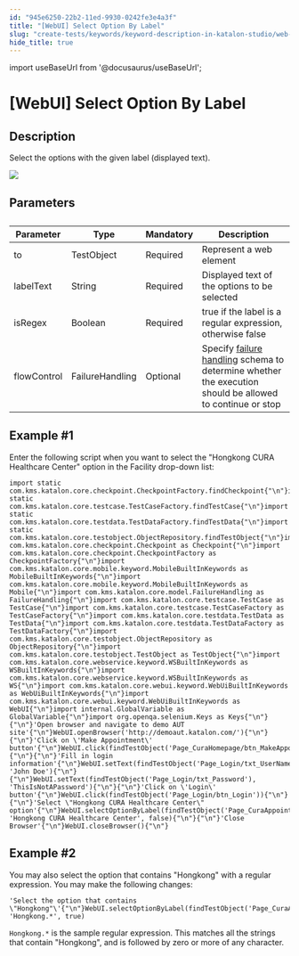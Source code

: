 ```yaml
---
id: "945e6250-22b2-11ed-9930-0242fe3e4a3f"
title: "[WebUI] Select Option By Label"
slug: "create-tests/keywords/keyword-description-in-katalon-studio/web-ui-keywords/webui-select-option-by-label"
hide_title: true
---
```

import useBaseUrl from '@docusaurus/useBaseUrl';


# <a id="id_0" class="anchor_top_offset"/><a id="ariaid-title1" class="anchor_top_offset"/>[WebUI] Select Option By Label


## <a id="id_0__id_1" class="anchor_top_offset"/>Description

<p xmlns="http://www.w3.org/1999/xhtml" className="p"> Select the options with the given label (displayed text).</p> 
<p xmlns="http://www.w3.org/1999/xhtml" className="p"><img className="image" width={500} src={useBaseUrl("/1641f630-803f-11ed-998d-0242cfbc79b5.png")} /></p> 

## <a id="id_0__id_2" class="anchor_top_offset"/>Parameters

<table xmlns="http://www.w3.org/1999/xhtml" className="table anchor_top_offset" id="id_0__5dc34b3d-8257-4a95-a60d-916499d3ec7f"><caption /><thead className="thead"><tr className><th className="entry anchor_top_offset" id="id_0__5dc34b3d-8257-4a95-a60d-916499d3ec7f__entry__1">Parameter</th><th className="entry anchor_top_offset" id="id_0__5dc34b3d-8257-4a95-a60d-916499d3ec7f__entry__2"> Type</th><th className="entry anchor_top_offset" id="id_0__5dc34b3d-8257-4a95-a60d-916499d3ec7f__entry__3">Mandatory</th><th className="entry anchor_top_offset" id="id_0__5dc34b3d-8257-4a95-a60d-916499d3ec7f__entry__4">Description</th></tr></thead><tbody className="tbody"><tr className><td className="entry" headers="id_0__5dc34b3d-8257-4a95-a60d-916499d3ec7f__entry__1 id_0__5dc34b3d-8257-4a95-a60d-916499d3ec7f__entry__2 id_0__5dc34b3d-8257-4a95-a60d-916499d3ec7f__entry__3 id_0__5dc34b3d-8257-4a95-a60d-916499d3ec7f__entry__4 ">to</td><td className="entry" headers="id_0__5dc34b3d-8257-4a95-a60d-916499d3ec7f__entry__1 id_0__5dc34b3d-8257-4a95-a60d-916499d3ec7f__entry__2 id_0__5dc34b3d-8257-4a95-a60d-916499d3ec7f__entry__3 id_0__5dc34b3d-8257-4a95-a60d-916499d3ec7f__entry__4 ">TestObject</td><td className="entry" headers="id_0__5dc34b3d-8257-4a95-a60d-916499d3ec7f__entry__1 id_0__5dc34b3d-8257-4a95-a60d-916499d3ec7f__entry__2 id_0__5dc34b3d-8257-4a95-a60d-916499d3ec7f__entry__3 id_0__5dc34b3d-8257-4a95-a60d-916499d3ec7f__entry__4 ">Required</td><td className="entry" headers="id_0__5dc34b3d-8257-4a95-a60d-916499d3ec7f__entry__1 id_0__5dc34b3d-8257-4a95-a60d-916499d3ec7f__entry__2 id_0__5dc34b3d-8257-4a95-a60d-916499d3ec7f__entry__3 id_0__5dc34b3d-8257-4a95-a60d-916499d3ec7f__entry__4 ">Represent a web element</td></tr><tr className><td className="entry" headers="id_0__5dc34b3d-8257-4a95-a60d-916499d3ec7f__entry__1 id_0__5dc34b3d-8257-4a95-a60d-916499d3ec7f__entry__2 id_0__5dc34b3d-8257-4a95-a60d-916499d3ec7f__entry__3 id_0__5dc34b3d-8257-4a95-a60d-916499d3ec7f__entry__4 ">labelText</td><td className="entry" headers="id_0__5dc34b3d-8257-4a95-a60d-916499d3ec7f__entry__1 id_0__5dc34b3d-8257-4a95-a60d-916499d3ec7f__entry__2 id_0__5dc34b3d-8257-4a95-a60d-916499d3ec7f__entry__3 id_0__5dc34b3d-8257-4a95-a60d-916499d3ec7f__entry__4 ">String</td><td className="entry" headers="id_0__5dc34b3d-8257-4a95-a60d-916499d3ec7f__entry__1 id_0__5dc34b3d-8257-4a95-a60d-916499d3ec7f__entry__2 id_0__5dc34b3d-8257-4a95-a60d-916499d3ec7f__entry__3 id_0__5dc34b3d-8257-4a95-a60d-916499d3ec7f__entry__4 ">Required</td><td className="entry" headers="id_0__5dc34b3d-8257-4a95-a60d-916499d3ec7f__entry__1 id_0__5dc34b3d-8257-4a95-a60d-916499d3ec7f__entry__2 id_0__5dc34b3d-8257-4a95-a60d-916499d3ec7f__entry__3 id_0__5dc34b3d-8257-4a95-a60d-916499d3ec7f__entry__4 ">Displayed text of the options to be selected</td></tr><tr className><td className="entry" headers="id_0__5dc34b3d-8257-4a95-a60d-916499d3ec7f__entry__1 id_0__5dc34b3d-8257-4a95-a60d-916499d3ec7f__entry__2 id_0__5dc34b3d-8257-4a95-a60d-916499d3ec7f__entry__3 id_0__5dc34b3d-8257-4a95-a60d-916499d3ec7f__entry__4 ">isRegex</td><td className="entry" headers="id_0__5dc34b3d-8257-4a95-a60d-916499d3ec7f__entry__1 id_0__5dc34b3d-8257-4a95-a60d-916499d3ec7f__entry__2 id_0__5dc34b3d-8257-4a95-a60d-916499d3ec7f__entry__3 id_0__5dc34b3d-8257-4a95-a60d-916499d3ec7f__entry__4 ">Boolean</td><td className="entry" headers="id_0__5dc34b3d-8257-4a95-a60d-916499d3ec7f__entry__1 id_0__5dc34b3d-8257-4a95-a60d-916499d3ec7f__entry__2 id_0__5dc34b3d-8257-4a95-a60d-916499d3ec7f__entry__3 id_0__5dc34b3d-8257-4a95-a60d-916499d3ec7f__entry__4 ">Required</td><td className="entry" headers="id_0__5dc34b3d-8257-4a95-a60d-916499d3ec7f__entry__1 id_0__5dc34b3d-8257-4a95-a60d-916499d3ec7f__entry__2 id_0__5dc34b3d-8257-4a95-a60d-916499d3ec7f__entry__3 id_0__5dc34b3d-8257-4a95-a60d-916499d3ec7f__entry__4 ">true if the label is a regular expression, otherwise false</td></tr><tr className><td className="entry" headers="id_0__5dc34b3d-8257-4a95-a60d-916499d3ec7f__entry__1 id_0__5dc34b3d-8257-4a95-a60d-916499d3ec7f__entry__2 id_0__5dc34b3d-8257-4a95-a60d-916499d3ec7f__entry__3 id_0__5dc34b3d-8257-4a95-a60d-916499d3ec7f__entry__4 ">flowControl</td><td className="entry" headers="id_0__5dc34b3d-8257-4a95-a60d-916499d3ec7f__entry__1 id_0__5dc34b3d-8257-4a95-a60d-916499d3ec7f__entry__2 id_0__5dc34b3d-8257-4a95-a60d-916499d3ec7f__entry__3 id_0__5dc34b3d-8257-4a95-a60d-916499d3ec7f__entry__4 ">FailureHandling</td><td className="entry" headers="id_0__5dc34b3d-8257-4a95-a60d-916499d3ec7f__entry__1 id_0__5dc34b3d-8257-4a95-a60d-916499d3ec7f__entry__2 id_0__5dc34b3d-8257-4a95-a60d-916499d3ec7f__entry__3 id_0__5dc34b3d-8257-4a95-a60d-916499d3ec7f__entry__4 ">Optional</td><td className="entry" headers="id_0__5dc34b3d-8257-4a95-a60d-916499d3ec7f__entry__1 id_0__5dc34b3d-8257-4a95-a60d-916499d3ec7f__entry__2 id_0__5dc34b3d-8257-4a95-a60d-916499d3ec7f__entry__3 id_0__5dc34b3d-8257-4a95-a60d-916499d3ec7f__entry__4 ">Specify <a className="xref" href="/maintain/configure-failure-handling-settings-in-katalon-studio">failure handling</a> schema to determine whether the execution should be allowed to continue or stop</td></tr></tbody></table> 

## <a id="id_0__id_3" class="anchor_top_offset"/>Example #1

<p xmlns="http://www.w3.org/1999/xhtml" className="p">Enter the following script when you want to select the "Hongkong CURA Healthcare Center" option in the <span className="ph uicontrol">Facility</span> drop-down list:</p> 
<pre xmlns="http://www.w3.org/1999/xhtml" className="pre codeblock"><code>import static com.kms.katalon.core.checkpoint.CheckpointFactory.findCheckpoint{"\n"}import static com.kms.katalon.core.testcase.TestCaseFactory.findTestCase{"\n"}import static com.kms.katalon.core.testdata.TestDataFactory.findTestData{"\n"}import static com.kms.katalon.core.testobject.ObjectRepository.findTestObject{"\n"}import com.kms.katalon.core.checkpoint.Checkpoint as Checkpoint{"\n"}import com.kms.katalon.core.checkpoint.CheckpointFactory as CheckpointFactory{"\n"}import com.kms.katalon.core.mobile.keyword.MobileBuiltInKeywords as MobileBuiltInKeywords{"\n"}import com.kms.katalon.core.mobile.keyword.MobileBuiltInKeywords as Mobile{"\n"}import com.kms.katalon.core.model.FailureHandling as FailureHandling{"\n"}import com.kms.katalon.core.testcase.TestCase as TestCase{"\n"}import com.kms.katalon.core.testcase.TestCaseFactory as TestCaseFactory{"\n"}import com.kms.katalon.core.testdata.TestData as TestData{"\n"}import com.kms.katalon.core.testdata.TestDataFactory as TestDataFactory{"\n"}import com.kms.katalon.core.testobject.ObjectRepository as ObjectRepository{"\n"}import com.kms.katalon.core.testobject.TestObject as TestObject{"\n"}import com.kms.katalon.core.webservice.keyword.WSBuiltInKeywords as WSBuiltInKeywords{"\n"}import com.kms.katalon.core.webservice.keyword.WSBuiltInKeywords as WS{"\n"}import com.kms.katalon.core.webui.keyword.WebUiBuiltInKeywords as WebUiBuiltInKeywords{"\n"}import com.kms.katalon.core.webui.keyword.WebUiBuiltInKeywords as WebUI{"\n"}import internal.GlobalVariable as GlobalVariable{"\n"}import org.openqa.selenium.Keys as Keys{"\n"}{"\n"}'Open browser and navigate to demo AUT site'{"\n"}WebUI.openBrowser('http://demoaut.katalon.com/'){"\n"}{"\n"}'Click on \'Make Appointment\' button'{"\n"}WebUI.click(findTestObject('Page_CuraHomepage/btn_MakeAppointment')){"\n"}{"\n"}'Fill in login information'{"\n"}WebUI.setText(findTestObject('Page_Login/txt_UserName'), 'John Doe'){"\n"}{"\n"}WebUI.setText(findTestObject('Page_Login/txt_Password'), 'ThisIsNotAPassword'){"\n"}{"\n"}'Click on \'Login\' button'{"\n"}WebUI.click(findTestObject('Page_Login/btn_Login')){"\n"}{"\n"}'Select \"Hongkong CURA Healthcare Center\" option'{"\n"}WebUI.selectOptionByLabel(findTestObject('Page_CuraAppointment/lst_Facility'), 'Hongkong CURA Healthcare Center', false){"\n"}{"\n"}'Close Browser'{"\n"}WebUI.closeBrowser(){"\n"}</code></pre> 

## Example #2

<div xmlns="http://www.w3.org/1999/xhtml" className="p">You may also select the option that contains "Hongkong" with a regular expression. You may make the following changes:<pre className="pre codeblock"><code>'Select the option that contains \"Hongkong"\'{"\n"}WebUI.selectOptionByLabel(findTestObject('Page_CuraAppointment/lst_Facility'), 'Hongkong.*', true)</code></pre></div>
<p xmlns="http://www.w3.org/1999/xhtml" className="p"> <code className="ph codeph">Hongkong.*</code> is the sample regular expression. This matches all the strings that contain "Hongkong", and is followed by zero or more of any character.</p> 
